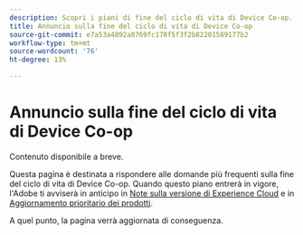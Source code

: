 ```yaml
---
description: Scopri i piani di fine del ciclo di vita di Device Co-op.
title: Annuncio sulla fine del ciclo di vita di Device Co-op
source-git-commit: e7a53a4892a8769fc178f5f3f2b82201589177b2
workflow-type: tm+mt
source-wordcount: '76'
ht-degree: 13%

---
```


# Annuncio sulla fine del ciclo di vita di Device Co-op

Contenuto disponibile a breve.

Questa pagina è destinata a rispondere alle domande più frequenti sulla fine del ciclo di vita di Device Co-op. Quando questo piano entrerà in vigore, l&#39;Adobe ti avviserà in anticipo in [Note sulla versione di Experience Cloud](https://experienceleague.adobe.com/docs/release-notes/experience-cloud/current.html?lang=it) e in [Aggiornamento prioritario dei prodotti](https://www.adobe.com/subscription/priority-product-update.html).

A quel punto, la pagina verrà aggiornata di conseguenza.
